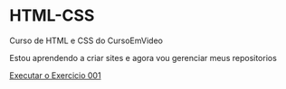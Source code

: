 # HTML-CSS
 Curso de HTML e CSS do CursoEmVideo

Estou aprendendo a criar sites e agora vou gerenciar meus repositorios

<a href="https://wellingtonrochafilho.github.io/HTML-CSS/exercicios/ex001/index.html" target="_blank">Executar o Exercicio 001</a>